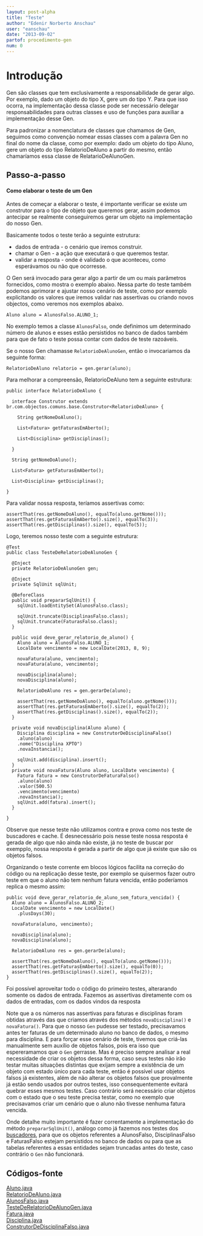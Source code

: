 ```yaml
---
layout: post-alpha
title: "Teste"
author: "Edenir Norberto Anschau"
user: "eanschau"
date: "2013-09-02"
partof: procedimento-gen
num: 0
---
```


# Introdução<a id="topo"> </a>
Gen são classes que tem exclusivamente a responsabilidade de gerar algo. Por exemplo, dado um objeto
do tipo X, gere um do tipo Y. Para que isso ocorra, na implementação dessa classe pode ser necessário
delegar responsabilidades para outras classes e uso de funções para auxiliar a implementação desse Gen.

Para padronizar a nomenclatura de classes que chamamos de Gen, seguimos como convenção nomear essas
classes com a palavra Gen no final do nome da classe,  como por exemplo: dado um objeto do tipo Aluno,
gere um objeto do tipo RelatorioDeAluno a partir do mesmo, então chamaríamos essa classe de RelatarioDeAlunoGen.

## Passo-a-passo

#### Como elaborar o teste de um Gen
Antes de começar a elaborar o teste, é importante verificar se existe um construtor para o tipo de objeto
que queremos gerar, assim podemos antecipar se realmente conseguiremos gerar um objeto na implementação
do nosso Gen.

Basicamente todos o teste terão a seguinte estrutura:

- dados de entrada - o cenário que iremos construir.
- chamar o Gen - a ação que executará o que queremos testar.
- validar a resposta - onde é validado o que aconteceu, como esperávamos ou não que ocorresse.

O Gen será invocado para gerar algo a partir de um ou mais parâmetros fornecidos,
como mostra o exemplo abaixo. Nessa parte do teste também podemos aprimorar e ajustar nosso cenário de teste,
como por exemplo explicitando os valores que iremos validar nas assertivas ou criando novos objectos, como veremos nos exemplos abaixo.

`Aluno aluno = AlunosFalso.ALUNO_1;`

No exemplo temos a classe `AlunosFalso`, onde definimos um determinado número de alunos e esses estão persistidos
no banco de dados também para que de fato o teste possa contar com dados de teste razoáveis.

Se o nosso Gen chamasse `RelatorioDeAlunoGen`, então o invocariamos da seguinte forma:

`RelatorioDeAluno relatorio = gen.gerar(aluno);`

Para melhorar a compreensão, RelatorioDeAluno tem a seguinte estrutura:


	public interface RelatorioDeAluno {

	  interface Construtor extends br.com.objectos.comuns.base.Construtor<RelatorioDeAluno> {

	    String getNomeDoAluno();

	    List<Fatura> getFaturasEmAberto();

	    List<Disciplina> getDisciplinas();

	  }

	  String getNomeDoAluno();

	  List<Fatura> getFaturasEmAberto();

	  List<Disciplina> getDisciplinas();

	}


Para validar nossa resposta, teríamos assertivas como:


	assertThat(res.getNomeDoAluno(), equalTo(aluno.getNome()));
	assertThat(res.getFaturasEmAberto().size(), equalTo(3));
	assertThat(res.getDisciplinas().size(), equalTo(5));



Logo, teremos nosso teste com a seguinte estrutura:


	@Test
	public class TesteDeRelatorioDeAlunoGen {

	  @Inject
	  private RelatorioDeAlunoGen gen;

	  @Inject
	  private SqlUnit sqlUnit;

	  @BeforeClass
	  public void prepararSqlUnit() {
	    sqlUnit.loadEntitySet(AlunosFalso.class);
	 
	    sqlUnit.truncate(DisciplinasFalso.class);
	    sqlUnit.truncate(FaturasFalso.class);
	  } 

	  public void deve_gerar_relatorio_de_aluno() {
	    Aluno aluno = AlunosFalso.ALUNO_1;
	    LocalDate vencimento = new LocalDate(2013, 8, 9);

	    novaFatura(aluno, vencimento);
	    novaFatura(aluno, vencimento);

	    novaDisciplina(aluno);
	    novaDisciplina(aluno);

	    RelatorioDeAluno res = gen.gerarDe(aluno);

	    assertThat(res.getNomeDoAluno(), equalTo(aluno.getNome()));
	    assertThat(res.getFaturasEmAberto().size(), equalTo(2));
	    assertThat(res.getDisciplinas().size(), equalTo(2));
	  }

	  private void novaDisciplina(Aluno aluno) {
	    Disciplina disciplina = new ConstrutorDeDisciplinaFalso()
		.aluno(aluno)
		.nome("Disciplina XPTO")
		.novaInstancia();

	    sqlUnit.add(disciplina).insert();
	  }
	  private void novaFatura(Aluno aluno, LocalDate vencimento) {
	    Fatura fatura = new ConstrutorDeFaturaFalso()
		.aluno(aluno)
		.valor(500.5)
		.vencimento(vencimento)
		.novaInstancia();
	    sqlUnit.add(fatura).insert();
	  }

	}

Observe que nesse teste não utilizamos contra e prova como nos teste de buscadores e cache. É desnecessário pois nesse teste nossa resposta é gerada
de algo que não ainda não existe, já no teste de buscar por exempplo, nossa resposta é gerada a partir de algo que já existe que são os objetos
falsos.

Organizando o teste corrente em blocos lógicos facilita na correção do código ou na replicação desse teste, por exemplo se quisermos fazer outro teste
em que o aluno não tem nenhum fatura vencida, então poderíamos replica o mesmo assim:

	public void deve_gerar_relatorio_de_aluno_sem_fatura_vencida() {
	  Aluno aluno = AlunosFalso.ALUNO_2;
	  LocalDate vencimento = new LocalDate()
		.plusDays(30);

	  novaFatura(aluno, vencimento);

	  novaDisciplina(aluno);
	  novaDisciplina(aluno);

	  RelatorioDeAluno res = gen.gerarDe(aluno);

	  assertThat(res.getNomeDoAluno(), equalTo(aluno.getNome()));
	  assertThat(res.getFaturasEmAberto().size(), equalTo(0));
	  assertThat(res.getDisciplinas().size(), equalTo(2));
	}

Foi possível aproveitar todo o código do primeiro testes, alterarando somente os dados de entrada.
Fazemos as assertivas diretamente com os dados de entradas, com os dados vindos da resposta

Note que a os números nas assertivas para faturas e disciplinas foram obtidas através das que criamos através dos métodos `novaDisciplina()` e `novaFatura()`.
Para que o nosso `Gen` pudesse ser testado, precisavamos antes ter faturas de um determinado aluno no banco de dados, o mesmo para disciplina. E para forçar
esse cenário de teste, tivemos que criá-las manualmente sem auxílio de objetos falsos, pois era isso que espereramamos que o `Gen` gerrasse. Mas é preciso 
sempre analisar a real necessidade de criar os objetos dessa forma, caso seus testes não irão testar muitas situações distintas que exijam sempre
a existência de um objeto com  estado único para cada teste, então é possível usar objetos falsos já existentes, além de não alterar os objetos falsos
que provalmente já estão sendo usados por outros testes, isso consequentemente evitará quebrar esses mesmos testes. Caso contrário será necessário criar
objetos com o estado que o seu teste precisa testar, como no exemplo que precisavamos criar um cenário que o aluno não tivesse nenhuma fatura vencida.


Onde detalhe muito importante é fazer correntamente a implementação do método `prepararSqlUnit()`, análogo como já
fazemos nos testes dos [buscadores](http://dojo.objectos.com.br/procedimento/crud-entidade/01.0-implementando_buscador_testes.html), para
que os objetos referentes a AlunosFalso, DisciplinasFalso e FaturasFalso estejam persistidos no banco de dados ou para que as tabelas referentes
a essas entidades sejam truncadas antes do teste, caso contrário o `Gen` não funcionará.


## Códigos-fonte
[Aluno.java](https://github.com/EdenirAnschau/objectos-dojo/blob/55e6c75f76db4420e42999ef28c0b94733200e4f/objectos-dojo-team/src/main/java/br/com/objectos/dojo/enanschau/gen/Aluno.java)<br>
[RelatorioDeAluno.java](https://github.com/EdenirAnschau/objectos-dojo/blob/55e6c75f76db4420e42999ef28c0b94733200e4f/objectos-dojo-team/src/main/java/br/com/objectos/dojo/enanschau/gen/RelatorioDeAluno.java)<br>
[AlunosFalso.java](https://github.com/EdenirAnschau/objectos-dojo/blob/55e6c75f76db4420e42999ef28c0b94733200e4f/objectos-dojo-team/src/test/java/br/com/objectos/dojo/enanschau/gen/AlunosFalso.java)<br>
[TesteDeRelatorioDeAlunoGen.java](https://github.com/EdenirAnschau/objectos-dojo/blob/55e6c75f76db4420e42999ef28c0b94733200e4f/objectos-dojo-team/src/test/java/br/com/objectos/dojo/enanschau/gen/TesteDeRelatorioDeAlunoGen.java)<br>
[Fatura.java](https://github.com/EdenirAnschau/objectos-dojo/blob/55e6c75f76db4420e42999ef28c0b94733200e4f/objectos-dojo-team/src/main/java/br/com/objectos/dojo/enanschau/gen/Fatura.java)<br>
[Disciplina.java](https://github.com/EdenirAnschau/objectos-dojo/blob/55e6c75f76db4420e42999ef28c0b94733200e4f/objectos-dojo-team/src/main/java/br/com/objectos/dojo/enanschau/gen/Disciplina.java)<br>
[ConstrutorDeDisciplinaFalso.java](https://github.com/EdenirAnschau/objectos-dojo/blob/047bfce208e4ac9856c237fe2cfd3a393d61c30a/objectos-dojo-team/src/test/java/br/com/objectos/dojo/enanschau/gen/ConstrutorDeDisciplinaFalso.java)
